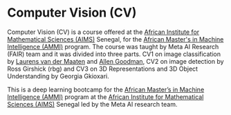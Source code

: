 # Computer Vision (CV)

Computer Vision (CV) is a course offered at the [African Institute for Mathematical Sciences (AIMS)](https://aims-senegal.org/) Senegal, for the [African Master's in Machine Intelligence (AMMI)](https://aimsammi.org/) program. The course was taught by Meta AI Research (FAIR) team and it was divided into three parts.
CV1 on  image classification  by [Laurens van der Maaten](https://lvdmaaten.github.io/) and [Allen Goodman](https://www.linkedin.com/in/allen-goodman/](https://www.linkedin.com/in/allen-goodman/)), CV2 on image detection by Ross Girshick (rbg) and CV3 on 3D Representations and 3D Object Understanding by Georgia Gkioxari.


This is a deep learning bootcamp for  the [African Master’s in Machine Intelligence (AMMI)](https://aimsammi.org/) program at  the [ African Institute for Mathematical Sciences (AIMS)](https://aims-senegal.org/) Senegal led by the Meta AI research team.
